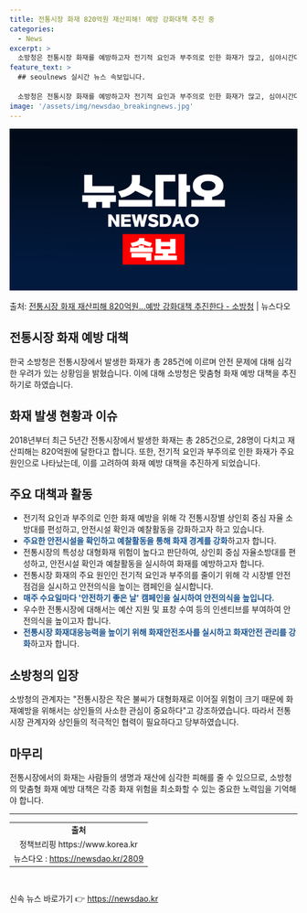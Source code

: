 ```yaml
---
title: 전통시장 화재 820억원 재산피해! 예방 강화대책 추진 중
categories:
  - News
excerpt: >
  소방청은 전통시장 화재를 예방하고자 전기적 요인과 부주의로 인한 화재가 많고, 심야시간대 대형화재 우려가 높…
feature_text: >
  ## seoulnews 실시간 뉴스 속보입니다.

  소방청은 전통시장 화재를 예방하고자 전기적 요인과 부주의로 인한 화재가 많고, 심야시간대 대형화재 우려가 높…
image: '/assets/img/newsdao_breakingnews.jpg'
---
```


![뉴스다오 속보](/assets/img/newsdao_breakingnews.jpg)

<p>출처: <a href="https://newsdao.kr/2809" rel="dofollow">전통시장 화재 재산피해 820억원…예방 강화대책 추진한다 - 소방청</a> | 뉴스다오</p>

<h2>전통시장 화재 예방 대책</h2>

<p data-ke-size="size16">한국 소방청은 전통시장에서 발생한 화재가 총 285건에 이르며 안전 문제에 대해 심각한 우려가 있는 상황임을 밝혔습니다. 이에 대해 소방청은 맞춤형 화재 예방 대책을 추진하기로 하였습니다.</p>


<h2 data-ke-size="size26">화재 발생 현황과 이슈</h2>

<p data-ke-size="size16">2018년부터 최근 5년간 전통시장에서 발생한 화재는 총 285건으로, 28명이 다치고 재산피해는 820억원에 달한다고 합니다. 또한, 전기적 요인과 부주의로 인한 화재가 주요 원인으로 나타났는데, 이를 고려하여 화재 예방 대책을 추진하게 되었습니다.</p>


<h2 data-ke-size="size26">주요 대책과 활동</h2>

<ul>
  <li>전기적 요인과 부주의로 인한 화재 예방을 위해 각 전통시장별 상인회 중심 자율 소방대를 편성하고, 안전시설 확인과 예찰활동을 강화하고자 하고 있습니다.</li>
  <li><b><span style="color: #1a5490;">주요한 안전시설을 확인하고 예찰활동을 통해 화재 경계를 강화</span></b>하고자 합니다.</li>
  <li>전통시장의 특성상 대형화재 위험이 높다고 판단하여, 상인회 중심 자율소방대를 편성하고, 안전시설 확인과 예찰활동을 실시하여 화재를 예방하고자 합니다.</li>
  <li>전통시장 화재의 주요 원인인 전기적 요인과 부주의를 줄이기 위해 각 시장별 안전 점검을 실시하고 안전의식을 높이는 캠페인을 실시합니다.</li>
  <li><b><span style="color: #1a5490;">매주 수요일마다 '안전하기 좋은 날' 캠페인을 실시하여 안전의식을 높입니다.</span></b></li>
  <li>우수한 전통시장에 대해서는 예산 지원 및 표창 수여 등의 인센티브를 부여하여 안전의식을 높이고자 합니다.</li>
  <li><b><span style="color: #1a5490;">전통시장 화재대응능력을 높이기 위해 화재안전조사를 실시하고 화재안전 관리를 강화</span></b>하고자 합니다.</li>
</ul>

<h2 data-ke-size="size26">소방청의 입장</h2>

<p data-ke-size="size16">소방청의 관계자는 "전통시장은 작은 불씨가 대형화재로 이어질 위험이 크기 때문에 화재예방을 위해서는 상인들의 사소한 관심이 중요하다"고 강조하였습니다. 따라서 전통시장 관계자와 상인들의 적극적인 협력이 필요하다고 당부하였습니다.</p>

<h2 data-ke-size="size26">마무리</h2>

<p data-ke-size="size16">전통시장에서의 화재는 사람들의 생명과 재산에 심각한 피해를 줄 수 있으므로, 소방청의 맞춤형 화재 예방 대책은 각종 화재 위험을 최소화할 수 있는 중요한 노력임을 기억해야 합니다.</p>

<hr>  

<table>
  <tr>
    <td style="text-align: center; height: 17px;"><b>출처</b></td>
  </tr>
  <tr>
    <td style="text-align: center; height: 17px;">정책브리핑 https://www.korea.kr</td>
  </tr>
  <tr>
    <td style="text-align: center; height: 17px;">뉴스다오 : <a href="https://newsdao.kr/2809">https://newsdao.kr/2809</a></td>
  </tr>
</table>
<p data-ke-size="size16">&nbsp;</p> 

신속 뉴스 바로가기 👉 <a href="https://newsdao.kr" rel="dofollow">https://newsdao.kr</a>


